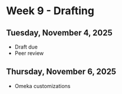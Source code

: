 # Week 9 - Drafting


## Tuesday, November 4, 2025

* Draft due 
* Peer review 

## Thursday, November 6, 2025

* Omeka customizations 


